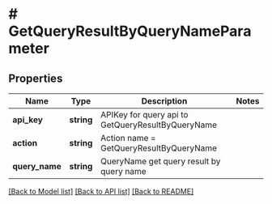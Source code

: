# # GetQueryResultByQueryNameParameter

## Properties

Name | Type | Description | Notes
------------ | ------------- | ------------- | -------------
**api_key** | **string** | APIKey for query api to GetQueryResultByQueryName |
**action** | **string** | Action name &#x3D; GetQueryResultByQueryName |
**query_name** | **string** | QueryName get query result by query name |

[[Back to Model list]](../../README.md#models) [[Back to API list]](../../README.md#endpoints) [[Back to README]](../../README.md)
